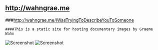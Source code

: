 ## http://wahngrae.me
###http://wahngrae.me/IWasTryingToDescribeYouToSomeone
  
    
    ####This is a static site for hosting documentary images by Graeme Wahn


![Screenshot](https://raw.github.com/zibs/wahngraeme/gh-pages/img/readme1.png)
![Screenshot](https://raw.github.com/zibs/wahngraeme/gh-pages/img/readme2.png)


